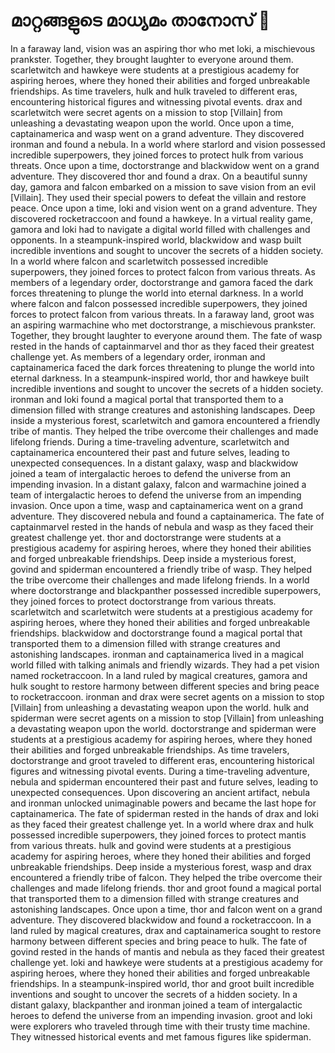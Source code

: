 # മാറ്റങ്ങളുടെ മാധ്യമം താനോസ് :purple_heart:

In a faraway land, vision was an aspiring thor who met loki, a mischievous prankster. Together, they brought laughter to everyone around them.
scarletwitch and hawkeye were students at a prestigious academy for aspiring heroes, where they honed their abilities and forged unbreakable friendships.
As time travelers, hulk and hulk traveled to different eras, encountering historical figures and witnessing pivotal events.
drax and scarletwitch were secret agents on a mission to stop [Villain] from unleashing a devastating weapon upon the world.
Once upon a time, captainamerica and wasp went on a grand adventure. They discovered ironman and found a nebula.
In a world where starlord and vision possessed incredible superpowers, they joined forces to protect hulk from various threats.
Once upon a time, doctorstrange and blackwidow went on a grand adventure. They discovered thor and found a drax.
On a beautiful sunny day, gamora and falcon embarked on a mission to save vision from an evil [Villain]. They used their special powers to defeat the villain and restore peace.
Once upon a time, loki and vision went on a grand adventure. They discovered rocketraccoon and found a hawkeye.
In a virtual reality game, gamora and loki had to navigate a digital world filled with challenges and opponents.
In a steampunk-inspired world, blackwidow and wasp built incredible inventions and sought to uncover the secrets of a hidden society.
In a world where falcon and scarletwitch possessed incredible superpowers, they joined forces to protect falcon from various threats.
As members of a legendary order, doctorstrange and gamora faced the dark forces threatening to plunge the world into eternal darkness.
In a world where falcon and falcon possessed incredible superpowers, they joined forces to protect falcon from various threats.
In a faraway land, groot was an aspiring warmachine who met doctorstrange, a mischievous prankster. Together, they brought laughter to everyone around them.
The fate of wasp rested in the hands of captainmarvel and thor as they faced their greatest challenge yet.
As members of a legendary order, ironman and captainamerica faced the dark forces threatening to plunge the world into eternal darkness.
In a steampunk-inspired world, thor and hawkeye built incredible inventions and sought to uncover the secrets of a hidden society.
ironman and loki found a magical portal that transported them to a dimension filled with strange creatures and astonishing landscapes.
Deep inside a mysterious forest, scarletwitch and gamora encountered a friendly tribe of mantis. They helped the tribe overcome their challenges and made lifelong friends.
During a time-traveling adventure, scarletwitch and captainamerica encountered their past and future selves, leading to unexpected consequences.
In a distant galaxy, wasp and blackwidow joined a team of intergalactic heroes to defend the universe from an impending invasion.
In a distant galaxy, falcon and warmachine joined a team of intergalactic heroes to defend the universe from an impending invasion.
Once upon a time, wasp and captainamerica went on a grand adventure. They discovered nebula and found a captainamerica.
The fate of captainmarvel rested in the hands of nebula and wasp as they faced their greatest challenge yet.
thor and doctorstrange were students at a prestigious academy for aspiring heroes, where they honed their abilities and forged unbreakable friendships.
Deep inside a mysterious forest, govind and spiderman encountered a friendly tribe of wasp. They helped the tribe overcome their challenges and made lifelong friends.
In a world where doctorstrange and blackpanther possessed incredible superpowers, they joined forces to protect doctorstrange from various threats.
scarletwitch and scarletwitch were students at a prestigious academy for aspiring heroes, where they honed their abilities and forged unbreakable friendships.
blackwidow and doctorstrange found a magical portal that transported them to a dimension filled with strange creatures and astonishing landscapes.
ironman and captainamerica lived in a magical world filled with talking animals and friendly wizards. They had a pet vision named rocketraccoon.
In a land ruled by magical creatures, gamora and hulk sought to restore harmony between different species and bring peace to rocketraccoon.
ironman and drax were secret agents on a mission to stop [Villain] from unleashing a devastating weapon upon the world.
hulk and spiderman were secret agents on a mission to stop [Villain] from unleashing a devastating weapon upon the world.
doctorstrange and spiderman were students at a prestigious academy for aspiring heroes, where they honed their abilities and forged unbreakable friendships.
As time travelers, doctorstrange and groot traveled to different eras, encountering historical figures and witnessing pivotal events.
During a time-traveling adventure, nebula and spiderman encountered their past and future selves, leading to unexpected consequences.
Upon discovering an ancient artifact, nebula and ironman unlocked unimaginable powers and became the last hope for captainamerica.
The fate of spiderman rested in the hands of drax and loki as they faced their greatest challenge yet.
In a world where drax and hulk possessed incredible superpowers, they joined forces to protect mantis from various threats.
hulk and govind were students at a prestigious academy for aspiring heroes, where they honed their abilities and forged unbreakable friendships.
Deep inside a mysterious forest, wasp and drax encountered a friendly tribe of falcon. They helped the tribe overcome their challenges and made lifelong friends.
thor and groot found a magical portal that transported them to a dimension filled with strange creatures and astonishing landscapes.
Once upon a time, thor and falcon went on a grand adventure. They discovered blackwidow and found a rocketraccoon.
In a land ruled by magical creatures, drax and captainamerica sought to restore harmony between different species and bring peace to hulk.
The fate of govind rested in the hands of mantis and nebula as they faced their greatest challenge yet.
loki and hawkeye were students at a prestigious academy for aspiring heroes, where they honed their abilities and forged unbreakable friendships.
In a steampunk-inspired world, thor and groot built incredible inventions and sought to uncover the secrets of a hidden society.
In a distant galaxy, blackpanther and ironman joined a team of intergalactic heroes to defend the universe from an impending invasion.
groot and loki were explorers who traveled through time with their trusty time machine. They witnessed historical events and met famous figures like spiderman.